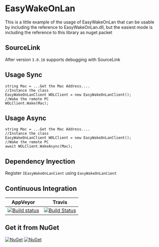 # EasyWakeOnLan

This is a little example of the usage of EasyWakeOnLan that can be usable by including the reference to EasyWakeOnLan.dll, but the easiest mode is including the reference to this library as nuget packet

## SourceLink
After version ```3.0.16``` supports debugging with SourceLink
## Usage Sync
```cSharp
string Mac = ...Get the Mac Address....
//Instance the class
EasyWakeOnLanClient WOLClient = new EasyWakeOnLanClient();
//Wake the remote PC
WOLClient.Wake(Mac);
```

## Usage Async
```cSharp
string Mac = ...Get the Mac Address....
//Instance the class
EasyWakeOnLanClient WOLClient = new EasyWakeOnLanClient();
//Wake the remote PC
await WOLClient.WakeAsync(Mac);
```

## Dependency Inyection
Register ```IEasyWakeOnLanCient``` using ```EasyWakeOnLanCient```

## Continuous Integration
|AppVeyor|Travis|
|--------|------|
|[![Build status](https://ci.appveyor.com/api/projects/status/mqqrjcsjutr59flb?svg=true)](https://ci.appveyor.com/project/kabestrus/easywakeonlan)|[![Build Status](https://travis-ci.org/JorTurFer/EasyWakeOnLan.svg?branch=master)](https://travis-ci.org/JorTurFer/EasyWakeOnLan)|

## Get it from NuGet
[![NuGet][main-nuget-badge]][main-nuget]
[![NuGet][main-nuget-download]][main-nuget]

[main-nuget]: https://www.nuget.org/packages/EasyWakeOnLan/
[main-nuget-badge]: https://img.shields.io/nuget/v/EasyWakeOnLan.svg
[main-nuget-download]: https://img.shields.io/nuget/dt/EasyWakeOnLan.svg

